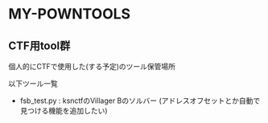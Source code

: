 # MY-POWNTOOLS
## CTF用tool群

個人的にCTFで使用した(する予定)のツール保管場所

以下ツール一覧
- fsb_test.py : ksnctfのVillager Bのソルバー (アドレスオフセットとか自動で見つける機能を追加したい)